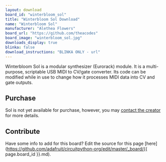 ```yaml
---
layout: download
board_id: "winterbloom_sol"
title: "Winterbloom Sol Download"
name: "Winterbloom Sol"
manufacturer: "Alethea Flowers"
board_url: "https://github.com/theacodes"
board_image: "winterbloom_sol.jpg"
downloads_display: true
blinka: false
download_instructions: "BLINKA ONLY - url"
---
```


Winterbloom Sol is a modular synthesizer (Eurorack) module. It is a multi-purpose, scriptable USB MIDI to CV/gate converter. Its code can be modified while in use to change how it processes MIDI data into CV and gate outputs.

## Purchase

Sol is not yet available for purchase, however, you may [contact the creator](https://thea.codes) for more details.

## Contribute

Have some info to add for this board? Edit the source for this page [here](https://github.com/adafruit/circuitpython-org/edit/master/_board/{{ page.board_id }}.md).
